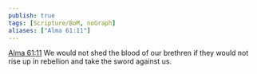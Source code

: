 ```yaml
---
publish: true
tags: [Scripture/BoM, noGraph]
aliases: ["Alma 61:11"]
---
```

[Alma 61:11](https://churchofjesuschrist.org/study/scriptures/bofm/alma/61?lang=eng&id=p11#p11) We would not shed the blood of our brethren if they would not rise up in rebellion and take the sword against us.
